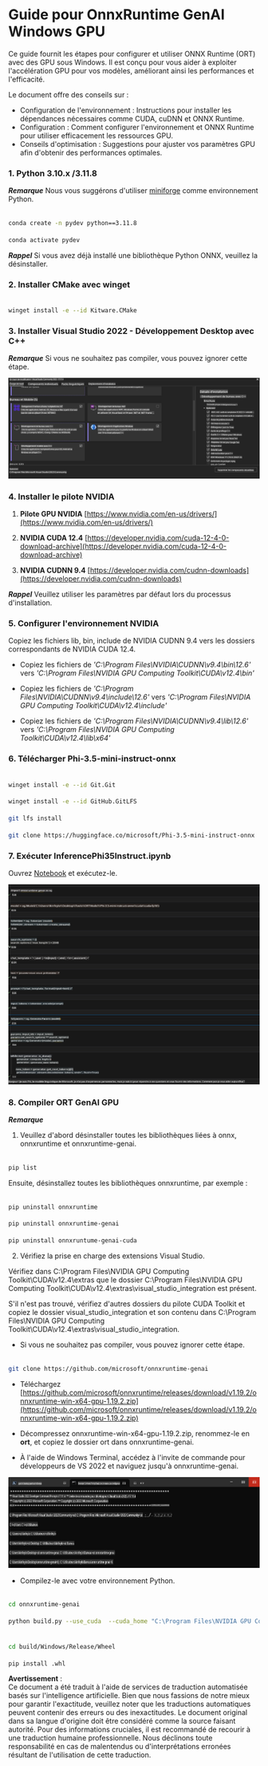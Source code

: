 # **Guide pour OnnxRuntime GenAI Windows GPU**

Ce guide fournit les étapes pour configurer et utiliser ONNX Runtime (ORT) avec des GPU sous Windows. Il est conçu pour vous aider à exploiter l'accélération GPU pour vos modèles, améliorant ainsi les performances et l'efficacité.

Le document offre des conseils sur :

- Configuration de l'environnement : Instructions pour installer les dépendances nécessaires comme CUDA, cuDNN et ONNX Runtime.
- Configuration : Comment configurer l'environnement et ONNX Runtime pour utiliser efficacement les ressources GPU.
- Conseils d'optimisation : Suggestions pour ajuster vos paramètres GPU afin d'obtenir des performances optimales.

### **1. Python 3.10.x /3.11.8**

   ***Remarque*** Nous vous suggérons d'utiliser [miniforge](https://github.com/conda-forge/miniforge/releases/latest/download/Miniforge3-Windows-x86_64.exe) comme environnement Python.

   ```bash

   conda create -n pydev python==3.11.8

   conda activate pydev

   ```

   ***Rappel*** Si vous avez déjà installé une bibliothèque Python ONNX, veuillez la désinstaller.

### **2. Installer CMake avec winget**

   ```bash

   winget install -e --id Kitware.CMake

   ```

### **3. Installer Visual Studio 2022 - Développement Desktop avec C++**

   ***Remarque*** Si vous ne souhaitez pas compiler, vous pouvez ignorer cette étape.

![CPP](../../../../../../translated_images/01.8964c1fa47e00dc36af710b967e72dd2f8a2be498e49c8d4c65c11ba105dedf8.fr.png)

### **4. Installer le pilote NVIDIA**

1. **Pilote GPU NVIDIA**  [https://www.nvidia.com/en-us/drivers/](https://www.nvidia.com/en-us/drivers/)

2. **NVIDIA CUDA 12.4** [https://developer.nvidia.com/cuda-12-4-0-download-archive](https://developer.nvidia.com/cuda-12-4-0-download-archive)

3. **NVIDIA CUDNN 9.4**  [https://developer.nvidia.com/cudnn-downloads](https://developer.nvidia.com/cudnn-downloads)

***Rappel*** Veuillez utiliser les paramètres par défaut lors du processus d'installation.

### **5. Configurer l'environnement NVIDIA**

Copiez les fichiers lib, bin, include de NVIDIA CUDNN 9.4 vers les dossiers correspondants de NVIDIA CUDA 12.4.

- Copiez les fichiers de *'C:\Program Files\NVIDIA\CUDNN\v9.4\bin\12.6'* vers *'C:\Program Files\NVIDIA GPU Computing Toolkit\CUDA\v12.4\bin'*

- Copiez les fichiers de *'C:\Program Files\NVIDIA\CUDNN\v9.4\include\12.6'* vers *'C:\Program Files\NVIDIA GPU Computing Toolkit\CUDA\v12.4\include'*

- Copiez les fichiers de *'C:\Program Files\NVIDIA\CUDNN\v9.4\lib\12.6'* vers *'C:\Program Files\NVIDIA GPU Computing Toolkit\CUDA\v12.4\lib\x64'*

### **6. Télécharger Phi-3.5-mini-instruct-onnx**

   ```bash

   winget install -e --id Git.Git

   winget install -e --id GitHub.GitLFS

   git lfs install

   git clone https://huggingface.co/microsoft/Phi-3.5-mini-instruct-onnx

   ```

### **7. Exécuter InferencePhi35Instruct.ipynb**

   Ouvrez [Notebook](../../../../../../code/09.UpdateSamples/Aug/ortgpu-phi35-instruct.ipynb) et exécutez-le.

![RESULT](../../../../../../translated_images/02.be96d16e7b1007f1f3941f65561553e62ccbd49c962f3d4a9154b8326c033ec1.fr.png)

### **8. Compiler ORT GenAI GPU**

   ***Remarque***

   1. Veuillez d'abord désinstaller toutes les bibliothèques liées à onnx, onnxruntime et onnxruntime-genai.

   ```bash

   pip list 
   
   ```

   Ensuite, désinstallez toutes les bibliothèques onnxruntime, par exemple :

   ```bash

   pip uninstall onnxruntime

   pip uninstall onnxruntime-genai

   pip uninstall onnxruntume-genai-cuda
   
   ```

   2. Vérifiez la prise en charge des extensions Visual Studio.

   Vérifiez dans C:\Program Files\NVIDIA GPU Computing Toolkit\CUDA\v12.4\extras que le dossier C:\Program Files\NVIDIA GPU Computing Toolkit\CUDA\v12.4\extras\visual_studio_integration est présent.

   S'il n'est pas trouvé, vérifiez d'autres dossiers du pilote CUDA Toolkit et copiez le dossier visual_studio_integration et son contenu dans C:\Program Files\NVIDIA GPU Computing Toolkit\CUDA\v12.4\extras\visual_studio_integration.

   - Si vous ne souhaitez pas compiler, vous pouvez ignorer cette étape.

   ```bash

   git clone https://github.com/microsoft/onnxruntime-genai

   ```

   - Téléchargez [https://github.com/microsoft/onnxruntime/releases/download/v1.19.2/onnxruntime-win-x64-gpu-1.19.2.zip](https://github.com/microsoft/onnxruntime/releases/download/v1.19.2/onnxruntime-win-x64-gpu-1.19.2.zip)

   - Décompressez onnxruntime-win-x64-gpu-1.19.2.zip, renommez-le en **ort**, et copiez le dossier ort dans onnxruntime-genai.

   - À l'aide de Windows Terminal, accédez à l'invite de commande pour développeurs de VS 2022 et naviguez jusqu'à onnxruntime-genai.

![RESULT](../../../../../../translated_images/03.53bb08e3bde53edd1735c5546fb32b9b0bdba93d8241c5e6e3196d8bc01adbd7.fr.png)

   - Compilez-le avec votre environnement Python.

   ```bash

   cd onnxruntime-genai

   python build.py --use_cuda  --cuda_home "C:\Program Files\NVIDIA GPU Computing Toolkit\CUDA\v12.4" --config Release
 

   cd build/Windows/Release/Wheel

   pip install .whl

   ```

**Avertissement** :  
Ce document a été traduit à l'aide de services de traduction automatisée basés sur l'intelligence artificielle. Bien que nous fassions de notre mieux pour garantir l'exactitude, veuillez noter que les traductions automatiques peuvent contenir des erreurs ou des inexactitudes. Le document original dans sa langue d'origine doit être considéré comme la source faisant autorité. Pour des informations cruciales, il est recommandé de recourir à une traduction humaine professionnelle. Nous déclinons toute responsabilité en cas de malentendus ou d'interprétations erronées résultant de l'utilisation de cette traduction.